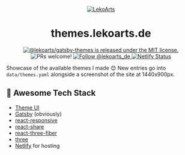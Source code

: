 <p align="center">
  <a href="https://themes.lekoarts.de">
    <img alt="LekoArts" src="https://img.lekoarts.de/gatsby/gatsby-themes-by-lekoarts.png" />
  </a>
</p>
<h1 align="center">
  themes.lekoarts.de
</h1>

<p align="center">
  <a href="https://github.com/LekoArts/gatsby-themes/blob/master/LICENSE">
    <img src="https://img.shields.io/badge/license-MIT-blue.svg" alt="@lekoarts/gatsby-themes is released under the MIT license." />
  </a>
  <img src="https://img.shields.io/badge/PRs-welcome-brightgreen.svg" alt="PRs welcome!" />
  <a href="https://twitter.com/intent/follow?screen_name=lekoarts_de">
    <img src="https://img.shields.io/twitter/follow/lekoarts_de.svg?label=Follow%20@lekoarts_de" alt="Follow @lekoarts_de" />
  </a>
  <a href="https://app.netlify.com/sites/gatsby-themes-by-lekoarts/deploys">
      <img src="https://api.netlify.com/api/v1/badges/4cdd4d69-0aa6-4f52-8c35-920842d12938/deploy-status" alt="Netlify Status" />
    </a>
</p>

Showcase of the available themes I made 😊 New entries go into `data/themes.yaml` alongside a screenshot of the site at 1440x900px.

## 🎉 Awesome Tech Stack

- [Theme UI](https://theme-ui.com/)
- [Gatsby](https://www.gatsbyjs.org/) (obviously)
- [react-responsive](https://github.com/contra/react-responsive)
- [react-share](https://github.com/nygardk/react-share)
- [react-three-fiber](https://github.com/drcmda/react-three-fiber)
- [three](http://threejs.org)
- [Netlify](http://netlify.com) for hosting